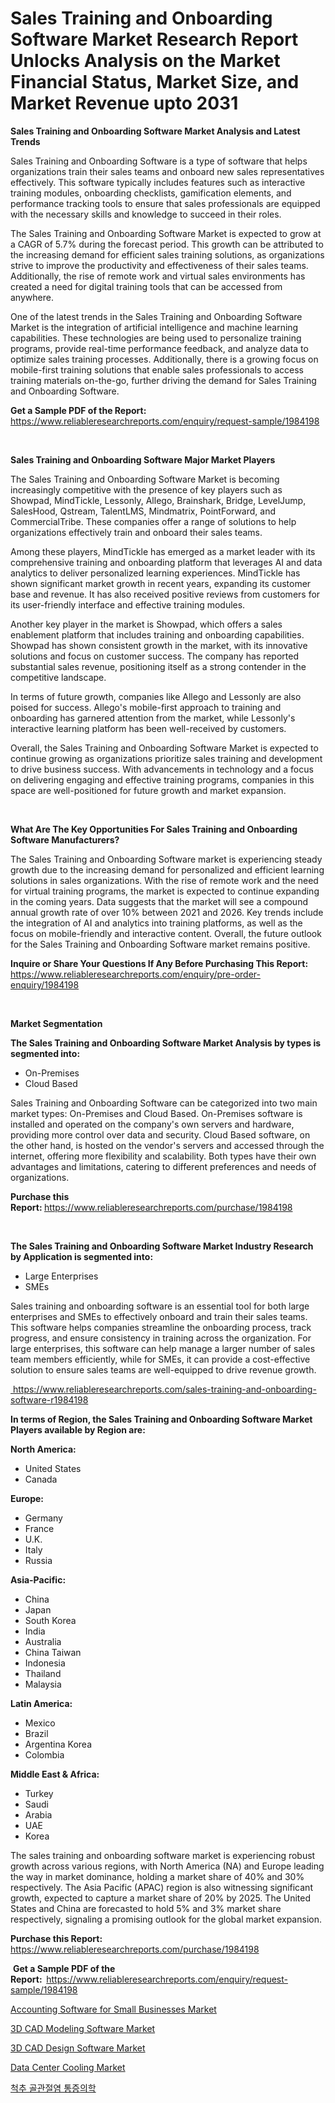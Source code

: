 <p><h1>Sales Training and Onboarding Software Market Research Report Unlocks Analysis on the Market Financial Status, Market Size, and Market Revenue upto 2031</h1></p><p><strong>Sales Training and Onboarding Software Market Analysis and Latest Trends</strong></p>
<p><p>Sales Training and Onboarding Software is a type of software that helps organizations train their sales teams and onboard new sales representatives effectively. This software typically includes features such as interactive training modules, onboarding checklists, gamification elements, and performance tracking tools to ensure that sales professionals are equipped with the necessary skills and knowledge to succeed in their roles.</p><p>The Sales Training and Onboarding Software Market is expected to grow at a CAGR of 5.7% during the forecast period. This growth can be attributed to the increasing demand for efficient sales training solutions, as organizations strive to improve the productivity and effectiveness of their sales teams. Additionally, the rise of remote work and virtual sales environments has created a need for digital training tools that can be accessed from anywhere.</p><p>One of the latest trends in the Sales Training and Onboarding Software Market is the integration of artificial intelligence and machine learning capabilities. These technologies are being used to personalize training programs, provide real-time performance feedback, and analyze data to optimize sales training processes. Additionally, there is a growing focus on mobile-first training solutions that enable sales professionals to access training materials on-the-go, further driving the demand for Sales Training and Onboarding Software.</p></p>
<p><strong>Get a Sample PDF of the Report:&nbsp;</strong> <a href="https://www.reliableresearchreports.com/enquiry/request-sample/1984198">https://www.reliableresearchreports.com/enquiry/request-sample/1984198</a></p>
<p>&nbsp;</p>
<p><strong>Sales Training and Onboarding Software Major Market Players</strong></p>
<p><p>The Sales Training and Onboarding Software Market is becoming increasingly competitive with the presence of key players such as Showpad, MindTickle, Lessonly, Allego, Brainshark, Bridge, LevelJump, SalesHood, Qstream, TalentLMS, Mindmatrix, PointForward, and CommercialTribe. These companies offer a range of solutions to help organizations effectively train and onboard their sales teams.</p><p>Among these players, MindTickle has emerged as a market leader with its comprehensive training and onboarding platform that leverages AI and data analytics to deliver personalized learning experiences. MindTickle has shown significant market growth in recent years, expanding its customer base and revenue. It has also received positive reviews from customers for its user-friendly interface and effective training modules.</p><p>Another key player in the market is Showpad, which offers a sales enablement platform that includes training and onboarding capabilities. Showpad has shown consistent growth in the market, with its innovative solutions and focus on customer success. The company has reported substantial sales revenue, positioning itself as a strong contender in the competitive landscape.</p><p>In terms of future growth, companies like Allego and Lessonly are also poised for success. Allego's mobile-first approach to training and onboarding has garnered attention from the market, while Lessonly's interactive learning platform has been well-received by customers.</p><p>Overall, the Sales Training and Onboarding Software Market is expected to continue growing as organizations prioritize sales training and development to drive business success. With advancements in technology and a focus on delivering engaging and effective training programs, companies in this space are well-positioned for future growth and market expansion.</p></p>
<p>&nbsp;</p>
<p><strong>What Are The Key Opportunities For Sales Training and Onboarding Software Manufacturers?</strong></p>
<p><p>The Sales Training and Onboarding Software market is experiencing steady growth due to the increasing demand for personalized and efficient learning solutions in sales organizations. With the rise of remote work and the need for virtual training programs, the market is expected to continue expanding in the coming years. Data suggests that the market will see a compound annual growth rate of over 10% between 2021 and 2026. Key trends include the integration of AI and analytics into training platforms, as well as the focus on mobile-friendly and interactive content. Overall, the future outlook for the Sales Training and Onboarding Software market remains positive.</p></p>
<p><strong>Inquire or Share Your Questions If Any Before Purchasing This Report:</strong> <a href="https://www.reliableresearchreports.com/enquiry/pre-order-enquiry/1984198">https://www.reliableresearchreports.com/enquiry/pre-order-enquiry/1984198</a></p>
<p>&nbsp;</p>
<p><strong>Market Segmentation</strong></p>
<p><strong>The Sales Training and Onboarding Software Market Analysis by types is segmented into:</strong></p>
<p><ul><li>On-Premises</li><li>Cloud Based</li></ul></p>
<p><p>Sales Training and Onboarding Software can be categorized into two main market types: On-Premises and Cloud Based. On-Premises software is installed and operated on the company's own servers and hardware, providing more control over data and security. Cloud Based software, on the other hand, is hosted on the vendor's servers and accessed through the internet, offering more flexibility and scalability. Both types have their own advantages and limitations, catering to different preferences and needs of organizations.</p></p>
<p><strong>Purchase this Report:&nbsp;</strong><a href="https://www.reliableresearchreports.com/purchase/1984198">https://www.reliableresearchreports.com/purchase/1984198</a></p>
<p>&nbsp;</p>
<p><strong>The Sales Training and Onboarding Software Market Industry Research by Application is segmented into:</strong></p>
<p><ul><li>Large Enterprises</li><li>SMEs</li></ul></p>
<p><p>Sales training and onboarding software is an essential tool for both large enterprises and SMEs to effectively onboard and train their sales teams. This software helps companies streamline the onboarding process, track progress, and ensure consistency in training across the organization. For large enterprises, this software can help manage a larger number of sales team members efficiently, while for SMEs, it can provide a cost-effective solution to ensure sales teams are well-equipped to drive revenue growth.</p></p>
<p><a href="https://www.reliableresearchreports.com/sales-training-and-onboarding-software-r1984198">&nbsp;https://www.reliableresearchreports.com/sales-training-and-onboarding-software-r1984198</a></p>
<p><strong>In terms of Region, the Sales Training and Onboarding Software Market Players available by Region are:</strong></p>
<p>
    <p> <strong> North America: </strong>
        <ul>
            <li>United States</li>
            <li>Canada</li>
        </ul>
        </p> 
    <p> <strong> Europe: </strong>
        <ul>
            <li>Germany</li>
            <li>France</li>
            <li>U.K.</li>
            <li>Italy</li>
            <li>Russia</li>
        </ul>
        </p> 
    <p> <strong> Asia-Pacific: </strong>
        <ul>
            <li>China</li>
            <li>Japan</li>
            <li>South Korea</li>
            <li>India</li>
            <li>Australia</li>
            <li>China Taiwan</li>
            <li>Indonesia</li>
            <li>Thailand</li>
            <li>Malaysia</li>
        </ul>
        </p> 
    <p> <strong> Latin America: </strong>
        <ul>
            <li>Mexico</li>
            <li>Brazil</li>
            <li>Argentina Korea</li>
            <li>Colombia</li>
        </ul>
        </p> 
    <p> <strong> Middle East & Africa: </strong>
        <ul>
            <li>Turkey</li>
            <li>Saudi</li>
            <li>Arabia</li>
            <li>UAE</li>
            <li>Korea</li>
        </ul>
    </p>
    </p>
<p><p>The sales training and onboarding software market is experiencing robust growth across various regions, with North America (NA) and Europe leading the way in market dominance, holding a market share of 40% and 30% respectively. The Asia Pacific (APAC) region is also witnessing significant growth, expected to capture a market share of 20% by 2025. The United States and China are forecasted to hold 5% and 3% market share respectively, signaling a promising outlook for the global market expansion.</p></p>
<p><strong>Purchase this Report: </strong><a href="https://www.reliableresearchreports.com/purchase/1984198">https://www.reliableresearchreports.com/purchase/1984198</a></p>
<p>&nbsp;<strong>Get a Sample PDF of the Report:&nbsp;&nbsp;</strong><a href="https://www.reliableresearchreports.com/enquiry/request-sample/1984198">https://www.reliableresearchreports.com/enquiry/request-sample/1984198</a></p>
<p><strong></strong></p>
<p><p><a href="https://github.com/dx0328/Market-Research-Report-List-4/blob/main/accounting-software-for-small-businesses-market.md">Accounting Software for Small Businesses Market</a></p><p><a href="https://github.com/juancolorado15/Market-Research-Report-List-4/blob/main/3d-cad-modeling-software-market.md">3D CAD Modeling Software Market</a></p><p><a href="https://github.com/mahnoor2003/Market-Research-Report-List-5/blob/main/3d-cad-design-software-market.md">3D CAD Design Software Market</a></p><p><a href="https://www.linkedin.com/pulse/data-center-cooling-market-share-new-trends-analysis-its-type-owtsc?trackingId=aez%2FSsmESqGNGLgSWvfYHw%3D%3D">Data Center Cooling Market</a></p><p><a href="https://github.com/JosefaRice/Market-Research-Report-List-2/blob/main/565005985587.md">척추 골관절염 통증의학</a></p></p>